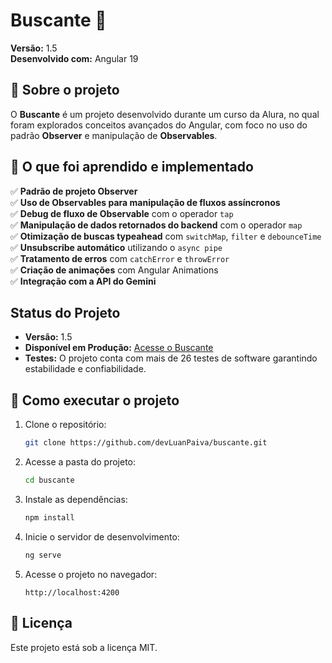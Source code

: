 # Buscante 🚀

**Versão:** 1.5  
**Desenvolvido com:** Angular 19  

## 📌 Sobre o projeto  
O **Buscante** é um projeto desenvolvido durante um curso da Alura, no qual foram explorados conceitos avançados do Angular, com foco no uso do padrão **Observer** e manipulação de **Observables**.  

## 🎯 O que foi aprendido e implementado  

✅ **Padrão de projeto Observer**  
✅ **Uso de Observables para manipulação de fluxos assíncronos**  
✅ **Debug de fluxo de Observable** com o operador `tap`  
✅ **Manipulação de dados retornados do backend** com o operador `map`  
✅ **Otimização de buscas typeahead** com `switchMap`, `filter` e `debounceTime`  
✅ **Unsubscribe automático** utilizando o `async pipe`  
✅ **Tratamento de erros** com `catchError` e `throwError`  
✅ **Criação de animações** com Angular Animations  
✅ **Integração com a API do Gemini**  

## Status do Projeto

- **Versão:** 1.5  
- **Disponível em Produção:** [Acesse o Buscante](https://buscante-mu.vercel.app/)  
- **Testes:** O projeto conta com mais de 26 testes de software garantindo estabilidade e confiabilidade.  

## 🚀 Como executar o projeto  

1. Clone o repositório:  
   ```sh
   git clone https://github.com/devLuanPaiva/buscante.git
   ```
2. Acesse a pasta do projeto:  
   ```sh
   cd buscante
   ```
3. Instale as dependências:  
   ```sh
   npm install
   ```
4. Inicie o servidor de desenvolvimento:  
   ```sh
   ng serve
   ```
5. Acesse o projeto no navegador:  
   ```
   http://localhost:4200
   ```

## 📄 Licença  
Este projeto está sob a licença MIT.  

